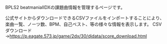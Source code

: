 BPLS2 beatmaniaIIDXの課題曲情報を管理するページです。

公式サイトからダウンロードできるCSVファイルをインポートすることにより、楽曲一覧、ノーツ数、BPM、自己ベスト、等の様々な情報を表示します。
CSVダウンロード→https://p.eagate.573.jp/game/2dx/30/djdata/score_download.html
